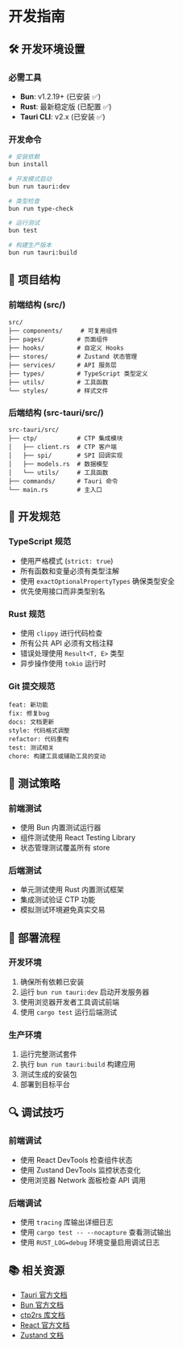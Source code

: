 # 开发指南

## 🛠️ 开发环境设置

### 必需工具
- **Bun**: v1.2.19+ (已安装 ✅)
- **Rust**: 最新稳定版 (已配置 ✅)
- **Tauri CLI**: v2.x (已安装 ✅)

### 开发命令
```bash
# 安装依赖
bun install

# 开发模式启动
bun run tauri:dev

# 类型检查
bun run type-check

# 运行测试
bun test

# 构建生产版本
bun run tauri:build
```

## 📁 项目结构

### 前端结构 (src/)
```
src/
├── components/     # 可复用组件
├── pages/         # 页面组件
├── hooks/         # 自定义 Hooks
├── stores/        # Zustand 状态管理
├── services/      # API 服务层
├── types/         # TypeScript 类型定义
├── utils/         # 工具函数
└── styles/        # 样式文件
```

### 后端结构 (src-tauri/src/)
```
src-tauri/src/
├── ctp/           # CTP 集成模块
│   ├── client.rs  # CTP 客户端
│   ├── spi/       # SPI 回调实现
│   ├── models.rs  # 数据模型
│   └── utils/     # 工具函数
├── commands/      # Tauri 命令
└── main.rs        # 主入口
```

## 🔧 开发规范

### TypeScript 规范
- 使用严格模式 (`strict: true`)
- 所有函数和变量必须有类型注解
- 使用 `exactOptionalPropertyTypes` 确保类型安全
- 优先使用接口而非类型别名

### Rust 规范
- 使用 `clippy` 进行代码检查
- 所有公共 API 必须有文档注释
- 错误处理使用 `Result<T, E>` 类型
- 异步操作使用 `tokio` 运行时

### Git 提交规范
```
feat: 新功能
fix: 修复bug
docs: 文档更新
style: 代码格式调整
refactor: 代码重构
test: 测试相关
chore: 构建工具或辅助工具的变动
```

## 🧪 测试策略

### 前端测试
- 使用 Bun 内置测试运行器
- 组件测试使用 React Testing Library
- 状态管理测试覆盖所有 store

### 后端测试
- 单元测试使用 Rust 内置测试框架
- 集成测试验证 CTP 功能
- 模拟测试环境避免真实交易

## 🚀 部署流程

### 开发环境
1. 确保所有依赖已安装
2. 运行 `bun run tauri:dev` 启动开发服务器
3. 使用浏览器开发者工具调试前端
4. 使用 `cargo test` 运行后端测试

### 生产环境
1. 运行完整测试套件
2. 执行 `bun run tauri:build` 构建应用
3. 测试生成的安装包
4. 部署到目标平台

## 🔍 调试技巧

### 前端调试
- 使用 React DevTools 检查组件状态
- 使用 Zustand DevTools 监控状态变化
- 使用浏览器 Network 面板检查 API 调用

### 后端调试
- 使用 `tracing` 库输出详细日志
- 使用 `cargo test -- --nocapture` 查看测试输出
- 使用 `RUST_LOG=debug` 环境变量启用调试日志

## 📚 相关资源

- [Tauri 官方文档](https://tauri.app/)
- [Bun 官方文档](https://bun.sh/)
- [ctp2rs 库文档](https://docs.rs/ctp2rs/)
- [React 官方文档](https://react.dev/)
- [Zustand 文档](https://zustand-demo.pmnd.rs/)